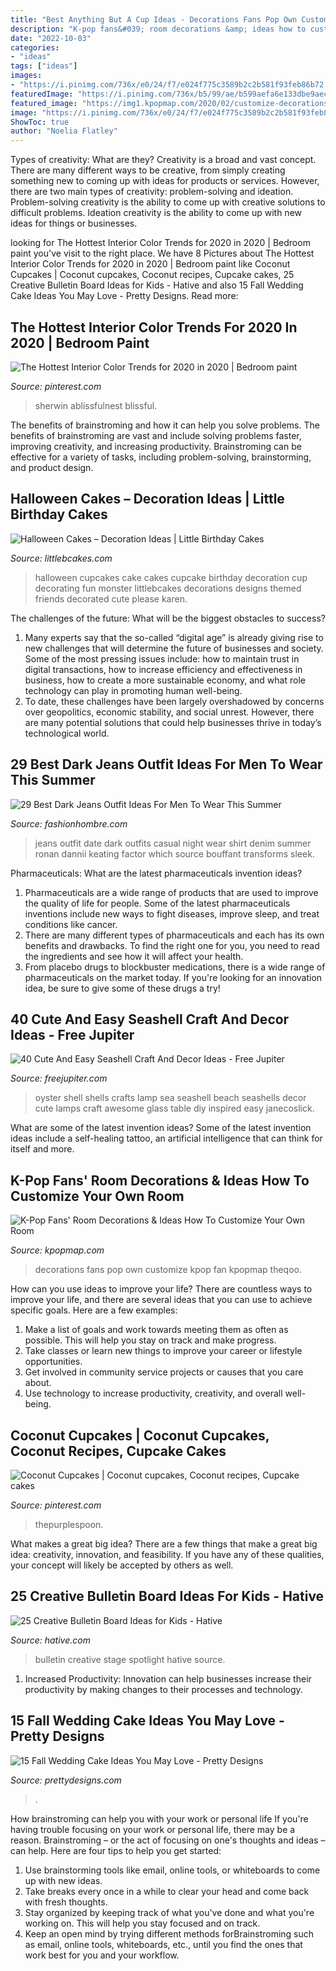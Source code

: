 ```yaml
---
title: "Best Anything But A Cup Ideas - Decorations Fans Pop Own Customize Kpop Fan Kpopmap Theqoo"
description: "K-pop fans&#039; room decorations &amp; ideas how to customize your own room"
date: "2022-10-03"
categories:
- "ideas"
tags: ["ideas"]
images:
- "https://i.pinimg.com/736x/e0/24/f7/e024f775c3589b2c2b581f93feb86b72.jpg"
featuredImage: "https://i.pinimg.com/736x/b5/99/ae/b599aefa6e133dbe9aec4ea4e152e33b.jpg"
featured_image: "https://img1.kpopmap.com/2020/02/customize-decorations-kpop-goods-room-fan-4.jpg"
image: "https://i.pinimg.com/736x/e0/24/f7/e024f775c3589b2c2b581f93feb86b72.jpg"
ShowToc: true
author: "Noelia Flatley"
---
```



Types of creativity: What are they?
Creativity is a broad and vast concept. There are many different ways to be creative, from simply creating something new to coming up with ideas for products or services. However, there are two main types of creativity: problem-solving and ideation. Problem-solving creativity is the ability to come up with creative solutions to difficult problems. Ideation creativity is the ability to come up with new ideas for things or businesses.

	

		
looking for The Hottest Interior Color Trends for 2020 in 2020 | Bedroom paint you've visit to the right place. We have 8 Pictures about The Hottest Interior Color Trends for 2020 in 2020 | Bedroom paint like Coconut Cupcakes | Coconut cupcakes, Coconut recipes, Cupcake cakes, 25 Creative Bulletin Board Ideas for Kids - Hative and also 15 Fall Wedding Cake Ideas You May Love - Pretty Designs. Read more:
		
    
## The Hottest Interior Color Trends For 2020 In 2020 | Bedroom Paint

<img loading=lazy src="https://i.pinimg.com/736x/e0/24/f7/e024f775c3589b2c2b581f93feb86b72.jpg" onerror="this.onerror=null;this.src='https://tse3.mm.bing.net/th?id=OIP.3ELubTFXJV4psKFVwzcgJgHaLH&amp;pid=15.1';" alt="The Hottest Interior Color Trends for 2020 in 2020 | Bedroom paint">

_Source: pinterest.com_

>sherwin ablissfulnest blissful. 

	

The benefits of brainstroming and how it can help you solve problems.
The benefits of brainstroming are vast and include solving problems faster, improving creativity, and increasing productivity. Brainstroming can be effective for a variety of tasks, including problem-solving, brainstorming, and product design.

    
## Halloween Cakes – Decoration Ideas | Little Birthday Cakes

<img loading=lazy src="http://www.littlebcakes.com/wp-content/uploads/2013/08/Halloween-Cup-Cakes.jpg" onerror="this.onerror=null;this.src='https://tse2.mm.bing.net/th?id=OIP.bt6rqh7WnN6QPYYMBG8vLAHaJ4&amp;pid=15.1';" alt="Halloween Cakes – Decoration Ideas | Little Birthday Cakes">

_Source: littlebcakes.com_

>halloween cupcakes cake cakes cupcake birthday decoration cup decorating fun monster littlebcakes decorations designs themed friends decorated cute please karen. 

	

The challenges of the future: What will be the biggest obstacles to success?
1. Many experts say that the so-called “digital age” is already giving rise to new challenges that will determine the future of businesses and society. Some of the most pressing issues include: how to maintain trust in digital transactions, how to increase efficiency and effectiveness in business, how to create a more sustainable economy, and what role technology can play in promoting human well-being.
2. To date, these challenges have been largely overshadowed by concerns over geopolitics, economic stability, and social unrest. However, there are many potential solutions that could help businesses thrive in today’s technological world.

    
## 29 Best Dark Jeans Outfit Ideas For Men To Wear This Summer

<img loading=lazy src="http://fashionhombre.com/wp-content/uploads/2019/02/Best-Dark-Jeans-Outfit-Ideas-For-Men-2.jpg" onerror="this.onerror=null;this.src='https://tse3.mm.bing.net/th?id=OIP.cwDNPhMw1iGXq8kD4qptKQHaLC&amp;pid=15.1';" alt="29 Best Dark Jeans Outfit Ideas For Men To Wear This Summer">

_Source: fashionhombre.com_

>jeans outfit date dark outfits casual night wear shirt denim summer ronan dannii keating factor which source bouffant transforms sleek. 

	

Pharmaceuticals: What are the latest pharmaceuticals invention ideas?
1. Pharmaceuticals are a wide range of products that are used to improve the quality of life for people. Some of the latest pharmaceuticals inventions include new ways to fight diseases, improve sleep, and treat conditions like cancer.
2. There are many different types of pharmaceuticals and each has its own benefits and drawbacks. To find the right one for you, you need to read the ingredients and see how it will affect your health.
3. From placebo drugs to blockbuster medications, there is a wide range of pharmaceuticals on the market today. If you're looking for an innovation idea, be sure to give some of these drugs a try!

    
## 40 Cute And Easy Seashell Craft And Decor Ideas - Free Jupiter

<img loading=lazy src="http://www.freejupiter.com/wp-content/uploads/2018/08/Cute-And-Easy-Seashell-Craft-And-Decor-Ideas-19.jpg" onerror="this.onerror=null;this.src='https://tse3.mm.bing.net/th?id=OIP.tysu3QN79y4TLXjzFQZm3gHaLI&amp;pid=15.1';" alt="40 Cute And Easy Seashell Craft And Decor Ideas - Free Jupiter">

_Source: freejupiter.com_

>oyster shell shells crafts lamp sea seashell beach seashells decor cute lamps craft awesome glass table diy inspired easy janecoslick. 

	

What are some of the latest invention ideas?
Some of the latest invention ideas include a self-healing tattoo, an artificial intelligence that can think for itself and more.

    
## K-Pop Fans&#039; Room Decorations &amp; Ideas How To Customize Your Own Room

<img loading=lazy src="https://img1.kpopmap.com/2020/02/customize-decorations-kpop-goods-room-fan-4.jpg" onerror="this.onerror=null;this.src='https://tse4.mm.bing.net/th?id=OIP.3OyRrRNZ3TBcM6G6KgkSrQHaJ4&amp;pid=15.1';" alt="K-Pop Fans&#039; Room Decorations &amp; Ideas How To Customize Your Own Room">

_Source: kpopmap.com_

>decorations fans pop own customize kpop fan kpopmap theqoo. 

	

How can you use ideas to improve your life?
There are countless ways to improve your life, and there are several ideas that you can use to achieve specific goals. Here are a few examples: 
1. Make a list of goals and work towards meeting them as often as possible. This will help you stay on track and make progress.
2. Take classes or learn new things to improve your career or lifestyle opportunities.
3. Get involved in community service projects or causes that you care about.
4. Use technology to increase productivity, creativity, and overall well-being.

    
## Coconut Cupcakes | Coconut Cupcakes, Coconut Recipes, Cupcake Cakes

<img loading=lazy src="https://i.pinimg.com/736x/b5/99/ae/b599aefa6e133dbe9aec4ea4e152e33b.jpg" onerror="this.onerror=null;this.src='https://tse2.mm.bing.net/th?id=OIP.TvKe9j8RWLeMa3Ylh3_3fgHaJ3&amp;pid=15.1';" alt="Coconut Cupcakes | Coconut cupcakes, Coconut recipes, Cupcake cakes">

_Source: pinterest.com_

>thepurplespoon. 

	

What makes a great big idea?
There are a few things that make a great big idea: creativity, innovation, and feasibility. If you have any of these qualities, your concept will likely be accepted by others as well.

    
## 25 Creative Bulletin Board Ideas For Kids - Hative

<img loading=lazy src="https://hative.com/wp-content/uploads/2014/06/bulletin-board-ideas/4-spotlight-work-on-stage-bulletin-board.jpg" onerror="this.onerror=null;this.src='https://tse3.mm.bing.net/th?id=OIP.7aRDDQnXYg7L06z1Mz7hbAHaJ3&amp;pid=15.1';" alt="25 Creative Bulletin Board Ideas for Kids - Hative">

_Source: hative.com_

>bulletin creative stage spotlight hative source. 

	

1. Increased Productivity: Innovation can help businesses increase their productivity by making changes to their processes and technology.

    
## 15 Fall Wedding Cake Ideas You May Love - Pretty Designs

<img loading=lazy src="http://www.prettydesigns.com/wp-content/uploads/2014/09/Floral-Wedding-Cake.jpg" onerror="this.onerror=null;this.src='https://tse1.mm.bing.net/th?id=OIP.8IqKyKAZfJluuyp3lxQ7xgHaLD&amp;pid=15.1';" alt="15 Fall Wedding Cake Ideas You May Love - Pretty Designs">

_Source: prettydesigns.com_

>. 

	

How brainstroming can help you with your work or personal life
If you're having trouble focusing on your work or personal life, there may be a reason. Brainstroming – or the act of focusing on one's thoughts and ideas – can help. Here are four tips to help you get started: 
1. Use brainstorming tools like email, online tools, or whiteboards to come up with new ideas. 
2. Take breaks every once in a while to clear your head and come back with fresh thoughts. 
3. Stay organized by keeping track of what you've done and what you're working on. This will help you stay focused and on track. 
4. Keep an open mind by trying different methods forBrainstroming such as email, online tools, whiteboards, etc., until you find the ones that work best for you and your workflow.

